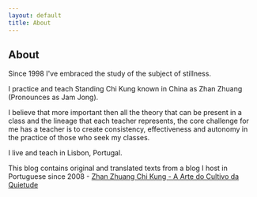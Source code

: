 ```yaml
---
layout: default
title: About
---
```


## About

Since 1998 I've embraced the study of the subject of stillness.

I practice and teach Standing Chi Kung known in China as Zhan Zhuang (Pronounces as Jam Jong).

I believe that more important then all the theory that can be present in
a class and the lineage that each teacher represents, the core challenge
for me has a teacher is to create consistency, effectiveness and autonomy
in the practice of those who seek my classes.

I live and teach in Lisbon, Portugal.

This blog contains original and translated texts from a blog I host in Portuguese since 2008 - [Zhan Zhuang Chi Kung - A Arte do Cultivo da Quietude](http://devagar.org)
